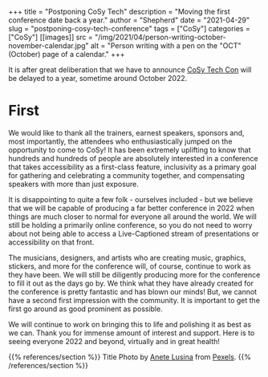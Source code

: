 +++
title = "Postponing CoSy Tech"
description = "Moving the first conference date back a year."
author = "Shepherd"
date = "2021-04-29"
slug = "postponing-cosy-tech-conference"
tags = ["CoSy"]
categories = ["CoSy"]
[[images]]
  src = "/img/2021/04/person-writing-october-november-calendar.jpg"
  alt = "Person writing with a pen on the \"OCT\" (October) page of a calendar."
+++

It is after great deliberation that we have to announce [CoSy Tech Con](/cosy) will be delayed to a year, sometime around October 2022.
<!--more-->

# First

We would like to thank all the trainers, earnest speakers, sponsors and, most importantly, the attendees who enthusiastically jumped on the opportunity to come to CoSy! It has been extremely uplifting to know that hundreds and hundreds of people are absolutely interested in a conference that takes accessibility as a first-class feature, inclusivity as a primary goal for gathering and celebrating a community together, and compensating speakers with more than just exposure.

It is disappointing to quite a few folk - ourselves included - but we believe that we will be capable of producing a far better conference in 2022 when things are much closer to normal for everyone all around the world. We will still be holding a primarily online conference, so you do not need to worry about not being able to access a Live-Captioned stream of presentations or accessibility on that front.

The musicians, designers, and artists who are creating music, graphics, stickers, and more for the conference will, of course, continue to work as they have been. We will still be diligently producing more for the conference to fill it out as the days go by. We think what they have already created for the conference is pretty fantastic and has blown our minds! But, we cannot have a second first impression with the community. It is important to get the first go around as good prominent as possible.

We will continue to work on bringing this to life and polishing it as best as we can. Thank you for immense amount of interest and support. Here is to seeing everyone 2022 and beyond, virtually and in great health!

{{% references/section %}}
Title Photo by [Anete Lusina](https://www.pexels.com/@anete-lusina?utm_content=attributionCopyText&utm_medium=referral&utm_source=pexels) from [Pexels](https://www.pexels.com/photo/crop-woman-taking-notes-in-calendar-5239917/?utm_content=attributionCopyText&utm_medium=referral&utm_source=pexels).
{{% /references/section %}}

